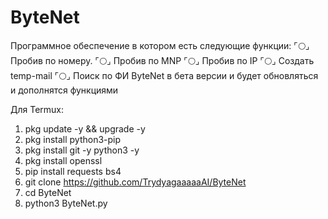 # ByteNet
Программное обеспечение в котором есть следующие функции:
⌜:full_moon:⌟ Пробив по номеру.
⌜:full_moon:⌟ Пробив по MNP
⌜:full_moon:⌟ Пробив по IP
⌜:full_moon:⌟ Создать temp-mail
⌜:full_moon:⌟ Поиск по ФИ
ByteNet в бета версии и будет обновляться и дополнятся функциями


Для Termux:
1. pkg update -y && upgrade -y
2. pkg install python3-pip
3. pkg install git -y python3 -y
4. pkg install openssl
5. pip install requests bs4 
6. git clone https://github.com/TrydyagaaaaaAI/ByteNet
7. cd ByteNet
8. python3 ByteNet.py
